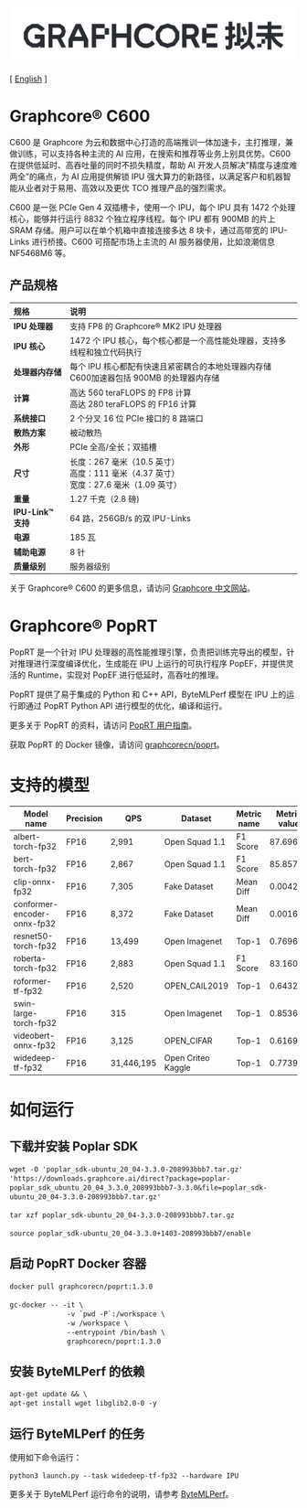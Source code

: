 <div align="center">
  <img src="Graphcore-Chinese-Wordmark-Horizontal.svg">
</div>

[ [English](README.md) ]

# Graphcore® C600

C600 是 Graphcore 为云和数据中心打造的高端推训一体加速卡，主打推理，兼做训练，可以支持各种主流的 AI 应用，在搜索和推荐等业务上别具优势。C600 在提供低延时、高吞吐量的同时不损失精度，帮助 AI 开发人员解决”精度与速度难两全”的痛点，为 AI 应用提供解锁 IPU 强大算力的新路径，以满足客户和机器智能从业者对于易用、高效以及更优 TCO 推理产品的强烈需求。

C600 是一张 PCIe Gen 4 双插槽卡，使用一个 IPU，每个 IPU 具有 1472 个处理核心，能够并行运行 8832 个独立程序线程。每个 IPU 都有 900MB 的片上 SRAM 存储。用户可以在单个机箱中直接连接多达 8 块卡，通过高带宽的 IPU-Links 进行桥接。C600 可搭配市场上主流的 AI 服务器使用，比如浪潮信息 NF5468M6 等。

## 产品规格

| 规格 | 说明 |
| :-----| :-----|
| **IPU 处理器** | 支持 FP8 的 Graphcore® MK2 IPU 处理器 |
| **IPU 核心**	| 1472 个 IPU 核心，每个核心都是一个高性能处理器，支持多线程和独立代码执行 |
| **处理器内存储** | 每个 IPU 核心都配有快速且紧密耦合的本地处理器内存储 <br> C600加速器包括 900MB 的处理器内存储 |
| **计算** | 高达 560 teraFLOPS 的 FP8 计算 <br> 高达 280 teraFLOPS 的 FP16 计算 |
| **系统接口** | 2 个分叉 16 位 PCIe 接口的 8 路端口 |
| **散热方案** | 被动散热 |
| **外形** | PCIe 全高/全长；双插槽 |
| **尺寸** | 长度：267 毫米（10.5 英寸）<br> 高度：111 毫米（4.37 英寸）<br> 宽度：27.6 毫米（1.09 英寸）|
| **重量** | 1.27 千克（2.8 磅) |
| **IPU-Link™ 支持** | 64 路，256GB/s 的双 IPU-Links |
| **电源** | 185 瓦 |
| **辅助电源** | 8 针 |
| **质量级别** | 服务器级别 |

关于 Graphcore® C600 的更多信息，请访问 [Graphcore 中文网站](https://www.graphcore.cn/c600-pcie%e5%8d%a1/)。

# Graphcore® PopRT
PopRT 是一个针对 IPU 处理器的高性能推理引擎，负责把训练完导出的模型，针对推理进行深度编译优化，生成能在 IPU 上运行的可执行程序 PopEF，并提供灵活的 Runtime，实现对 PopEF 进行低延时，高吞吐的推理。

PopRT 提供了易于集成的 Python 和 C++ API，ByteMLPerf 模型在 IPU 上的运行即通过 PopRT Python API 进行模型的优化，编译和运行。

更多关于 PopRT 的资料，请访问 [PopRT 用户指南](https://graphcore.github.io/PopRT/1.3.0/)。

获取 PopRT 的 Docker 镜像，请访问 [graphcorecn/poprt](https://hub.docker.com/r/graphcorecn/poprt)。

# 支持的模型

| Model name |  Precision | QPS | Dataset | Metric name | Metric value | report |
| ---- | ---- | ---- | ---- | ---- | ---- | ---- |
| albert-torch-fp32 | FP16 | 2,991 | Open Squad 1.1 | F1 Score | 87.69675 | [report](../../reports/IPU/albert-torch-fp32/) |
| bert-torch-fp32 | FP16 | 2,867 | Open Squad 1.1 | F1 Score | 85.85797 | [report](../../reports/IPU/bert-torch-fp32/) |
| clip-onnx-fp32 | FP16 | 7,305 | Fake Dataset | Mean Diff | 0.00426 | [report](../../reports/IPU/clip-onnx-fp32/) |
| conformer-encoder-onnx-fp32 | FP16 | 8,372 | Fake Dataset | Mean Diff | 0.00161 | [report](../../reports/IPU/conformer-encoder-onnx-fp32/) |
| resnet50-torch-fp32 | FP16 | 13,499 | Open Imagenet | Top-1 | 0.76963 | [report](../../reports/IPU/resnet50-torch-fp32/) |
| roberta-torch-fp32 | FP16 | 2,883 | Open Squad 1.1 | F1 Score | 83.1606 | [report](../../reports/IPU/roberta-torch-fp32/) |
| roformer-tf-fp32 | FP16 | 2,520 | OPEN_CAIL2019 | Top-1 | 0.64323 | [report](../../reports/IPU/roformer-tf-fp32/) |
| swin-large-torch-fp32 | FP16 | 315 | Open Imagenet | Top-1 | 0.8536 | [report](../../reports/IPU/swin-large-torch-fp32/) |
| videobert-onnx-fp32 | FP16 | 3,125 | OPEN_CIFAR | Top-1 | 0.6169 | [report](../../reports/IPU/videobert-onnx-fp32/) |
| widedeep-tf-fp32 | FP16 | 31,446,195 | Open Criteo Kaggle | Top-1 | 0.77392 | [report](../../reports/IPU/widedeep-tf-fp32/) |

# 如何运行

## 下载并安装 Poplar SDK

```
wget -O 'poplar_sdk-ubuntu_20_04-3.3.0-208993bbb7.tar.gz' 'https://downloads.graphcore.ai/direct?package=poplar-poplar_sdk_ubuntu_20_04_3.3.0_208993bbb7-3.3.0&file=poplar_sdk-ubuntu_20_04-3.3.0-208993bbb7.tar.gz'

tar xzf poplar_sdk-ubuntu_20_04-3.3.0-208993bbb7.tar.gz

source poplar_sdk-ubuntu_20_04-3.3.0+1403-208993bbb7/enable
```

## 启动 PopRT Docker 容器

```
docker pull graphcorecn/poprt:1.3.0

gc-docker -- -it \
              -v `pwd -P`:/workspace \
              -w /workspace \
              --entrypoint /bin/bash \
              graphcorecn/poprt:1.3.0
```

## 安装 ByteMLPerf 的依赖

```
apt-get update && \
apt-get install wget libglib2.0-0 -y
```

## 运行 ByteMLPerf 的任务

使用如下命令运行：

```
python3 launch.py --task widedeep-tf-fp32 --hardware IPU
```

更多关于 ByteMLPerf 运行命令的说明，请参考 [ByteMLPerf](../../../README.zh_CN.md#usage)。

